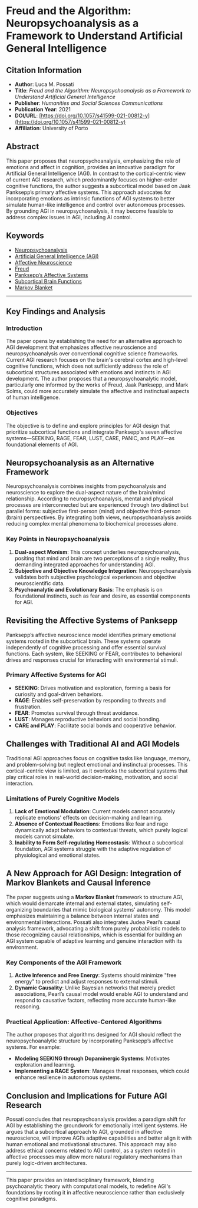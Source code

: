 # Freud and the Algorithm: Neuropsychoanalysis as a Framework to Understand Artificial General Intelligence

## Citation Information

* **Author**: Luca M. Possati
* **Title**: _Freud and the Algorithm: Neuropsychoanalysis as a Framework to Understand Artificial General Intelligence_
* **Publisher**: _Humanities and Social Sciences Communications_
* **Publication Year**: 2021
* **DOI/URL**: [https://doi.org/10.1057/s41599-021-00812-y](https://doi.org/10.1057/s41599-021-00812-y)
* **Affiliation**: University of Porto

## Abstract

This paper proposes that neuropsychoanalysis, emphasizing the role of emotions and affect in cognition, provides an innovative paradigm for Artificial General Intelligence (AGI). In contrast to the cortical-centric view of current AGI research, which predominantly focuses on higher-order cognitive functions, the author suggests a subcortical model based on Jaak Panksepp’s primary affective systems. This approach advocates for incorporating emotions as intrinsic functions of AGI systems to better simulate human-like intelligence and control over autonomous processes. By grounding AGI in neuropsychoanalysis, it may become feasible to address complex issues in AGI, including AI control.

## Keywords

* [Neuropsychoanalysis](https://scholar.google.com/scholar?q=Neuropsychoanalysis)
* [Artificial General Intelligence (AGI)](https://scholar.google.com/scholar?q=Artificial+General+Intelligence)
* [Affective Neuroscience](https://scholar.google.com/scholar?q=Affective+Neuroscience)
* [Freud](https://scholar.google.com/scholar?q=Freud)
* [Panksepp’s Affective Systems](https://scholar.google.com/scholar?q=Panksepp%E2%80%99s+Affective+Systems)
* [Subcortical Brain Functions](https://scholar.google.com/scholar?q=Subcortical+Brain+Functions)
* [Markov Blanket](https://scholar.google.com/scholar?q=Markov+Blanket)

***

## Key Findings and Analysis

### Introduction

The paper opens by establishing the need for an alternative approach to AGI development that emphasizes affective neuroscience and neuropsychoanalysis over conventional cognitive science frameworks. Current AGI research focuses on the brain's cerebral cortex and high-level cognitive functions, which does not sufficiently address the role of subcortical structures associated with emotions and instincts in AGI development. The author proposes that a neuropsychoanalytic model, particularly one informed by the works of Freud, Jaak Panksepp, and Mark Solms, could more accurately simulate the affective and instinctual aspects of human intelligence.

### Objectives

The objective is to define and explore principles for AGI design that prioritize subcortical functions and integrate Panksepp's seven affective systems—SEEKING, RAGE, FEAR, LUST, CARE, PANIC, and PLAY—as foundational elements of AGI.

## Neuropsychoanalysis as an Alternative Framework

Neuropsychoanalysis combines insights from psychoanalysis and neuroscience to explore the dual-aspect nature of the brain/mind relationship. According to neuropsychoanalysis, mental and physical processes are interconnected but are experienced through two distinct but parallel forms: subjective first-person (mind) and objective third-person (brain) perspectives. By integrating both views, neuropsychoanalysis avoids reducing complex mental phenomena to biochemical processes alone.

### Key Points in Neuropsychoanalysis

1. **Dual-aspect Monism**: This concept underlies neuropsychoanalysis, positing that mind and brain are two perceptions of a single reality, thus demanding integrated approaches for understanding AGI.
2. **Subjective and Objective Knowledge Integration**: Neuropsychoanalysis validates both subjective psychological experiences and objective neuroscientific data.
3. **Psychoanalytic and Evolutionary Basis**: The emphasis is on foundational instincts, such as fear and desire, as essential components for AGI.

## Revisiting the Affective Systems of Panksepp

Panksepp’s affective neuroscience model identifies primary emotional systems rooted in the subcortical brain. These systems operate independently of cognitive processing and offer essential survival functions. Each system, like SEEKING or FEAR, contributes to behavioral drives and responses crucial for interacting with environmental stimuli.

### Primary Affective Systems for AGI

* **SEEKING**: Drives motivation and exploration, forming a basis for curiosity and goal-driven behaviors.
* **RAGE**: Enables self-preservation by responding to threats and frustration.
* **FEAR**: Promotes survival through threat avoidance.
* **LUST**: Manages reproductive behaviors and social bonding.
* **CARE and PLAY**: Facilitate social bonds and cooperative behavior.

## Challenges with Traditional AI and AGI Models

Traditional AGI approaches focus on cognitive tasks like language, memory, and problem-solving but neglect emotional and instinctual processes. This cortical-centric view is limited, as it overlooks the subcortical systems that play critical roles in real-world decision-making, motivation, and social interaction.

### Limitations of Purely Cognitive Models

1. **Lack of Emotional Modulation**: Current models cannot accurately replicate emotions' effects on decision-making and learning.
2. **Absence of Contextual Reactions**: Emotions like fear and rage dynamically adapt behaviors to contextual threats, which purely logical models cannot simulate.
3. **Inability to Form Self-regulating Homeostasis**: Without a subcortical foundation, AGI systems struggle with the adaptive regulation of physiological and emotional states.

## A New Approach for AGI Design: Integration of Markov Blankets and Causal Inference

The paper suggests using a **Markov Blanket** framework to structure AGI, which would demarcate internal and external states, simulating self-organizing boundaries that mimic biological systems' autonomy. This model emphasizes maintaining a balance between internal states and environmental interactions. Possati also integrates Judea Pearl’s causal analysis framework, advocating a shift from purely probabilistic models to those recognizing causal relationships, which is essential for building an AGI system capable of adaptive learning and genuine interaction with its environment.

### Key Components of the AGI Framework

1. **Active Inference and Free Energy**: Systems should minimize "free energy" to predict and adjust responses to external stimuli.
2. **Dynamic Causality**: Unlike Bayesian networks that merely predict associations, Pearl’s causal model would enable AGI to understand and respond to causative factors, reflecting more accurate human-like reasoning.

### Practical Application: Affective-Centered Algorithms

The author proposes that algorithms designed for AGI should reflect the neuropsychoanalytic structure by incorporating Panksepp’s affective systems. For example:

* **Modeling SEEKING through Dopaminergic Systems**: Motivates exploration and learning.
* **Implementing a RAGE System**: Manages threat responses, which could enhance resilience in autonomous systems.

## Conclusion and Implications for Future AGI Research

Possati concludes that neuropsychoanalysis provides a paradigm shift for AGI by establishing the groundwork for emotionally intelligent systems. He argues that a subcortical approach to AGI, grounded in affective neuroscience, will improve AGI’s adaptive capabilities and better align it with human emotional and motivational structures. This approach may also address ethical concerns related to AGI control, as a system rooted in affective processes may allow more natural regulatory mechanisms than purely logic-driven architectures.

***

This paper provides an interdisciplinary framework, blending psychoanalytic theory with computational models, to redefine AGI's foundations by rooting it in affective neuroscience rather than exclusively cognitive paradigms.
